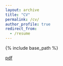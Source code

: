 ```yaml
---
layout: archive
title: "CV"
permalink: /cv/
author_profile: true
redirect_from:
  - /resume
---
```


{% include base_path %}

[pdf](https://github.com/laurenqu/laurenqu.github.io/blob/master/files/cv_0815.pdf)
